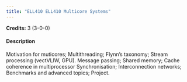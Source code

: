 ```yaml
---
title: "ELL410 ELL410 Multicore Systems"
---
```

**Credits:** 3 (3-0-0)

#### Description
Motivation for muticores; Multithreading; Flynn’s taxonomy; Stream processing (vectVLIW, GPU). Message passing; Shared memory; Cache coherence in multiprocessor Synchronisation; Interconnection networks; Benchmarks and advanced topics; Project.